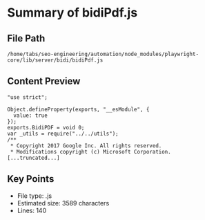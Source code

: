 # Summary of bidiPdf.js
  
## File Path
`/home/tabs/seo-engineering/automation/node_modules/playwright-core/lib/server/bidi/bidiPdf.js`

## Content Preview
```
"use strict";

Object.defineProperty(exports, "__esModule", {
  value: true
});
exports.BidiPDF = void 0;
var _utils = require("../../utils");
/**
 * Copyright 2017 Google Inc. All rights reserved.
 * Modifications copyright (c) Microsoft Corporation.
[...truncated...]
```

## Key Points
- File type: .js
- Estimated size: 3589 characters
- Lines: 140
